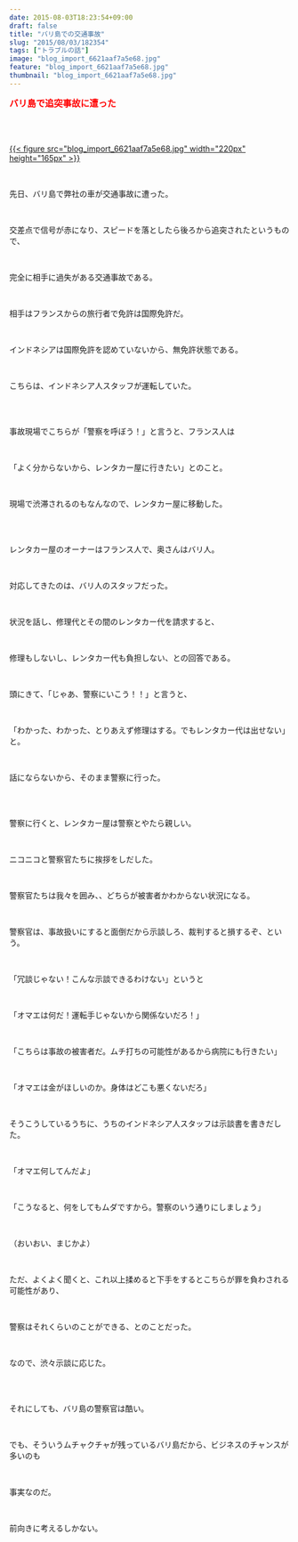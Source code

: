 ```yaml
---
date: 2015-08-03T18:23:54+09:00
draft: false
title: "バリ島での交通事故"
slug: "2015/08/03/182354"
tags: ["トラブルの話"]
image: "blog_import_6621aaf7a5e68.jpg"
feature: "blog_import_6621aaf7a5e68.jpg"
thumbnail: "blog_import_6621aaf7a5e68.jpg"
---
```

<p><font color="#ff0000" size="3"><strong>バリ島で追突事故に遭った</strong></font></p><br/><p><br/><a href="blog_import_6621aaf8e3130.jpg">{{< figure src="blog_import_6621aaf7a5e68.jpg" width="220px" height="165px" >}}</a><br/></p><br/><p>先日、バリ島で弊社の車が交通事故に遭った。</p><br/><p>交差点で信号が赤になり、スピードを落としたら後ろから追突されたというもので、</p><br/><p>完全に相手に過失がある交通事故である。</p><br/><p>相手はフランスからの旅行者で免許は国際免許だ。</p><br/><p>インドネシアは国際免許を認めていないから、無免許状態である。</p><br/><p>こちらは、インドネシア人スタッフが運転していた。</p><br/><br/><p>事故現場でこちらが「警察を呼ぼう！」と言うと、フランス人は</p><br/><p>「よく分からないから、レンタカー屋に行きたい」とのこと。</p><br/><p>現場で渋滞されるのもなんなので、レンタカー屋に移動した。</p><br/><br/><p>レンタカー屋のオーナーはフランス人で、奥さんはバリ人。</p><br/><p>対応してきたのは、バリ人のスタッフだった。</p><br/><p>状況を話し、修理代とその間のレンタカー代を請求すると、</p><br/><p>修理もしないし、レンタカー代も負担しない、との回答である。</p><br/><p>頭にきて、「じゃあ、警察にいこう！！」と言うと、</p><br/><p>「わかった、わかった、とりあえず修理はする。でもレンタカー代は出せない」と。</p><br/><p>話にならないから、そのまま警察に行った。</p><br/><br/><p>警察に行くと、レンタカー屋は警察とやたら親しい。</p><br/><p>ニコニコと警察官たちに挨拶をしだした。</p><br/><p>警察官たちは我々を囲み、、どちらが被害者かわからない状況になる。</p><br/><p>警察官は、事故扱いにすると面倒だから示談しろ、裁判すると損するぞ、という。</p><br/><p>「冗談じゃない！こんな示談できるわけない」というと</p><br/><p>「オマエは何だ！運転手じゃないから関係ないだろ！」</p><br/><p>「こちらは事故の被害者だ。ムチ打ちの可能性があるから病院にも行きたい」</p><br/><p>「オマエは金がほしいのか。身体はどこも悪くないだろ」</p><br/><p>そうこうしているうちに、うちのインドネシア人スタッフは示談書を書きだした。</p><br/><p>「オマエ何してんだよ」</p><br/><p>「こうなると、何をしてもムダですから。警察のいう通りにしましょう」</p><br/><p>（おいおい、まじかよ）</p><br/><p>ただ、よくよく聞くと、これ以上揉めると下手をするとこちらが罪を負わされる可能性があり、</p><br/><p>警察はそれくらいのことができる、とのことだった。</p><br/><p>なので、渋々示談に応じた。</p><br/><br/><p>それにしても、バリ島の警察官は酷い。</p><br/><p>でも、そういうムチャクチャが残っているバリ島だから、ビジネスのチャンスが多いのも</p><br/><p>事実なのだ。</p><br/><p>前向きに考えるしかない。</p><br/><br/><br/><br/><br/><br/><br/><br/><br/><br/>

